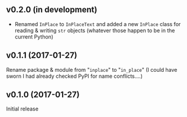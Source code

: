 v0.2.0 (in development)
-----------------------
- Renamed `InPlace` to `InPlaceText` and added a new `InPlace` class for
  reading & writing `str` objects (whatever those happen to be in the current
  Python)

v0.1.1 (2017-01-27)
-------------------
Rename package & module from "`inplace`" to "`in_place`"  (I could have sworn I
had already checked PyPI for name conflicts....)

v0.1.0 (2017-01-27)
-------------------
Initial release
